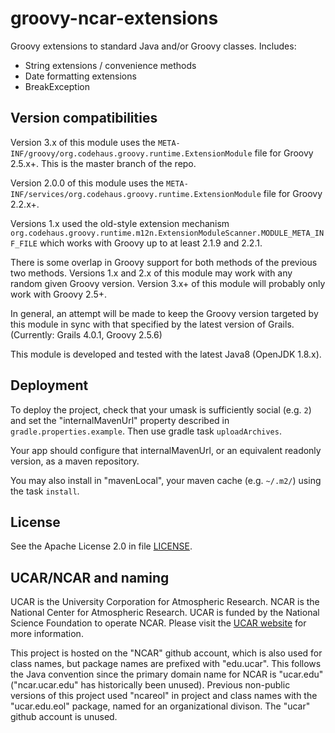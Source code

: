 # groovy-ncar-extensions

Groovy extensions to standard Java and/or Groovy classes.
Includes:

 * String extensions / convenience methods
 * Date formatting extensions
 * BreakException

## Version compatibilities

Version 3.x of this module uses the
`META-INF/groovy/org.codehaus.groovy.runtime.ExtensionModule`
file for Groovy 2.5.x+. This is the master branch of the repo.

Version 2.0.0 of this module uses the
`META-INF/services/org.codehaus.groovy.runtime.ExtensionModule`
file for Groovy 2.2.x+.

Versions 1.x used the old-style extension mechanism
`org.codehaus.groovy.runtime.m12n.ExtensionModuleScanner.MODULE_META_INF_FILE`
which works with Groovy up to at least 2.1.9 and 2.2.1.

There is some overlap in Groovy support for both methods of the previous two methods.
Versions 1.x and 2.x of this module may work with any random given Groovy version.
Version 3.x+ of this module will probably only work with Groovy 2.5+.

In general, an attempt will be made to keep the Groovy version
targeted by this module in sync with that specified by the latest version of Grails.
(Currently: Grails 4.0.1, Groovy 2.5.6)

This module is developed and tested with the latest Java8 (OpenJDK 1.8.x).

## Deployment

To deploy the project, check that your umask is sufficiently social (e.g. `2`)
and set the "internalMavenUrl" property described in `gradle.properties.example`.
Then use gradle task `uploadArchives`.

Your app should configure that internalMavenUrl, or an equivalent readonly version,
as a maven repository.

You may also install in "mavenLocal", your maven cache (e.g. `~/.m2/`)
using the task `install`.

## License

See the Apache License 2.0 in file [LICENSE](LICENSE).

## UCAR/NCAR and naming

UCAR is the University Corporation for Atmospheric Research.
NCAR is the National Center for Atmospheric Research.
UCAR is funded by the National Science Foundation to operate NCAR.
Please visit the [UCAR website](https://www.ucar.edu/) for more information.

This project is hosted on the "NCAR" github account, which is also
used for class names, but package names are prefixed with "edu.ucar".
This follows the Java convention since the primary domain name
for NCAR is "ucar.edu" ("ncar.ucar.edu" has historically been unused).
Previous non-public versions of this project used "ncareol"
in project and class names with the "ucar.edu.eol" package,
named for an organizational divison.
The "ucar" github account is unused.
